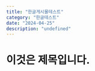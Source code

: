 ```yaml
---
title: "한글게시물테스트"
category: "한글테스트"
date: "2024-04-25"
description: "undefined"
---
```


# 이것은 제목입니다.